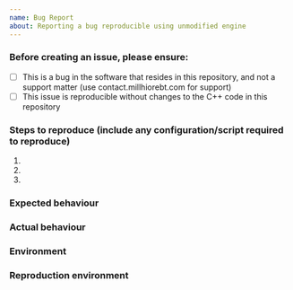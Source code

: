 ```yaml
---
name: Bug Report
about: Reporting a bug reproducible using unmodified engine
---
```

<!-- Welcome to the issues section if it's your first time! -->

### Before creating an issue, please ensure:
- [ ] This is a bug in the software that resides in this repository, and not a
      support matter (use contact.millhiorebt.com for support)
- [ ] This issue is reproducible without changes to the C++ code in this repository

### Steps to reproduce (include any configuration/script required to reproduce)
1.
2.
3.

### Expected behaviour
<!-- Tell us what should happen -->

### Actual behaviour
<!-- Tell us what happens instead -->

### Environment
<!-- If the issue is environment specific (e.g. compiling errors), include
     name and version of the operating system and compiler you are using. -->

### Reproduction environment
<!-- If there are specific scripts required to reproduce the issue, provide a link to
     a branch in your fork that has minimum necessary changes to reproduce the issue. -->
